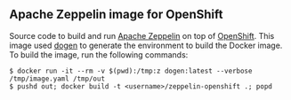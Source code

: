 Apache Zeppelin image for OpenShift
-----------------------------------

Source code to build and run [Apache Zeppelin](http://zeppelin.apache.org/) on top of
[OpenShift](https://www.openshift.org/). This image used [dogen](https://github.com/jboss-dockerfiles/dogen)
to generate the environment to build the Docker image. To build the image, run the following commands:

```
$ docker run -it --rm -v $(pwd):/tmp:z dogen:latest --verbose /tmp/image.yaml /tmp/out
$ pushd out; docker build -t <username>/zeppelin-openshift .; popd
```

